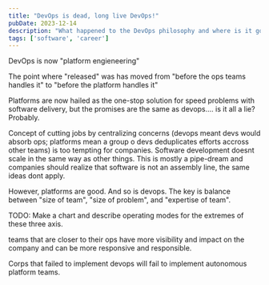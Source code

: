 ```yaml
---
title: "DevOps is dead, long live DevOps!"
pubDate: 2023-12-14
description: "What happened to the DevOps philosophy and where is it going in the corporate world?"
tags: ['software', 'career']
---
```


DevOps is now "platform engieneering"

The point where "released" was has moved from "before the ops teams handles it" to "before the platform handles it"

Platforms are now hailed as the one-stop solution for speed problems with software delivery, but the promises are the same as devops.... is it all a lie? Probably.

Concept of cutting jobs by centralizing concerns (devops meant devs would absorb ops; platforms mean a group o devs deduplicates efforts accross other teams) is too tempting for companies. Software development doesnt scale in the same way as other things.
This is mostly a pipe-dream and companies should realize that software is not an assembly line, the same ideas dont apply.

However, platforms are good. And so is devops. The key is balance between "size of team", "size of problem", and "expertise of team".

TODO: Make a chart and describe operating modes for the extremes of these three axis.

teams that are closer to their ops have more visibility and impact on the company and can be more responsive and responsible.

Corps that failed to implement devops will fail to implement autonomous platform teams.
